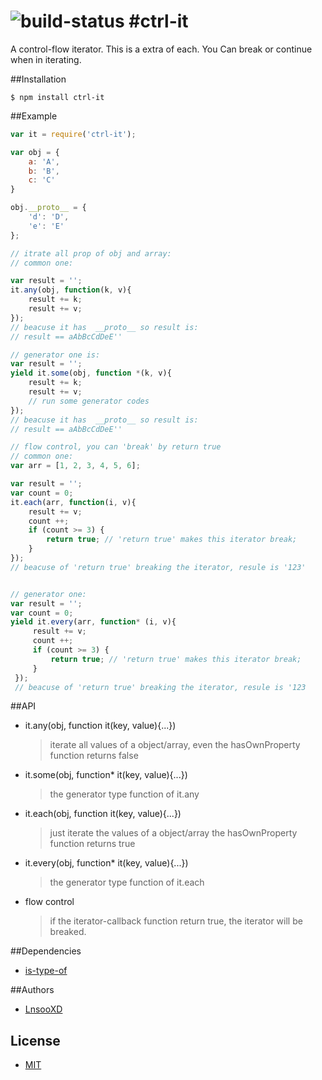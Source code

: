 ![build-status](https://travis-ci.org/LnsooXD/ctrl-it.svg)
#ctrl-it
====
A control-flow iterator. This is a extra of each. You Can break or continue when in iterating.
 
##Installation

```shell
$ npm install ctrl-it
```

##Example

```js
var it = require('ctrl-it');

var obj = {
    a: 'A',
    b: 'B',
    c: 'C'
}

obj.__proto__ = {
    'd': 'D',
    'e': 'E'
};

// itrate all prop of obj and array:
// common one:

var result = '';
it.any(obj, function(k, v){
    result += k;
    result += v;
});
// beacuse it has  __proto__ so result is:
// result == aAbBcCdDeE''

// generator one is: 
var result = '';
yield it.some(obj, function *(k, v){
    result += k;
    result += v;
    // run some generator codes
});
// beacuse it has  __proto__ so result is:
// result == aAbBcCdDeE''

// flow control, you can 'break' by return true
// common one:
var arr = [1, 2, 3, 4, 5, 6];

var result = '';
var count = 0;
it.each(arr, function(i, v){
    result += v;
    count ++;
    if (count >= 3) {
        return true; // 'return true' makes this iterator break;
    }
});
// beacuse of 'return true' breaking the iterator, resule is '123'


// generator one:
var result = '';
var count = 0;
yield it.every(arr, function* (i, v){
     result += v;
     count ++;
     if (count >= 3) {
         return true; // 'return true' makes this iterator break;
     }
 });
 // beacuse of 'return true' breaking the iterator, resule is '123
```

##API

- it.any(obj, function it(key, value){...}) 

    >iterate all values of a object/array, even the hasOwnProperty function returns false
- it.some(obj, function* it(key, value){...})

    >the generator type function of it.any
- it.each(obj, function it(key, value){...})

    >just iterate the values of a object/array the hasOwnProperty function returns true 
- it.every(obj, function* it(key, value){...})

    >the generator type function of it.each
- flow control

    >if the iterator-callback function return true, the iterator will be breaked.

##Dependencies

- [is-type-of]

##Authors

- [LnsooXD](https://github.com/LnsooXD)

## License

- [MIT](http://spdx.org/licenses/MIT)

[is-type-of]: https://github.com/node-modules/is-type-of#is-type-of

